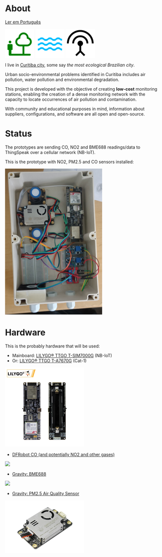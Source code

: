 # About

[Ler em Português](https://dirceu-jr.github.io/anga/README.pt-BR)

<img src="https://raw.githubusercontent.com/dirceu-jr/anga/master/readme_files/nature_people_FILL0_wght400_GRAD0_opsz48.svg" align="middle"> <img src="https://raw.githubusercontent.com/dirceu-jr/anga/master/readme_files/water_FILL0_wght400_GRAD0_opsz48.svg" align="middle"> <img src="https://raw.githubusercontent.com/dirceu-jr/anga/master/readme_files/antenna_FILL0_wght400_GRAD0_opsz48.svg" align="middle">

I live in [Curitiba city](https://en.wikipedia.org/wiki/Curitiba), some say _the most ecological Brazilian city_.

Urban socio-environmental problems identified in Curitiba includes air pollution, water pollution and environmental degradation.

This project is developed with the objective of creating <strong>low-cost</strong> monitoring stations, enabling the creation of a dense monitoring network with the capacity to locate occurrences of air pollution and contamination.

With community and educational purposes in mind, information about suppliers, configurations, and software are all open and open-source.

# Status

The prototypes are sending CO, NO2 and BME688 readings/data to ThingSpeak over a cellular network (NB-IoT).

This is the prototype with NO2, PM2.5 and CO sensors installed:

<img width="320" src="https://raw.githubusercontent.com/dirceu-jr/anga/master/readme_files/1758142216272.jpg">

# Hardware

This is the probably hardware that will be used:

- Mainboard: [LILYGO® TTGO T-SIM7000G](https://pt.aliexpress.com/item/4000542688096.html) (NB-IoT)
- Or: [LILYGO® TTGO T-A7670G](https://pt.aliexpress.com/item/1005003036514769.html) (Cat-1)

<img width="260" src="https://raw.githubusercontent.com/dirceu-jr/anga/master/readme_files/lilygo-t-sim7000g.webp">

- <a href="https://www.dfrobot.com/product-2508.html">DFRobot CO (and potentially NO2 and other gases)</a>

<img width="260" src="https://raw.githubusercontent.com/dirceu-jr/anga/master/readme_files/co.avif">

- <a href="https://www.dfrobot.com/product-2871.html">Gravity: BME688</a>

<img width="260" src="https://raw.githubusercontent.com/dirceu-jr/anga/master/readme_files/BME688.avif">

- <a href="https://www.dfrobot.com/product-2439.html">Gravity: PM2.5 Air Quality Sensor</a>

<img width="260" src="https://raw.githubusercontent.com/dirceu-jr/anga/master/readme_files/pm25.webp">
